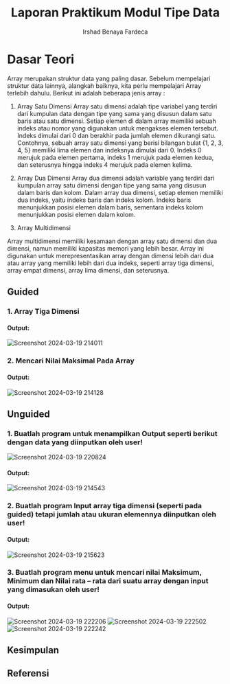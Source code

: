 # <h1 align="center">Laporan Praktikum Modul Tipe Data</h1>
<p align="center">Irshad Benaya Fardeca</p>

# Dasar Teori

Array merupakan struktur data yang paling dasar. Sebelum mempelajari struktur data
lainnya, alangkah baiknya, kita perlu mempelajari Array terlebih dahulu. Berikut ini
adalah beberapa jenis array :

1) Array Satu Dimensi
Array satu dimensi adalah tipe variabel yang terdiri dari kumpulan data
dengan tipe yang sama yang disusun dalam satu baris atau satu dimensi. Setiap
elemen di dalam array memiliki sebuah indeks atau nomor yang digunakan
untuk mengakses elemen tersebut. Indeks dimulai dari 0 dan berakhir pada
jumlah elemen dikurangi satu.
Contohnya, sebuah array satu dimensi yang berisi bilangan bulat {1, 2,
3, 4, 5} memiliki lima elemen dan indeksnya dimulai dari 0. Indeks 0 merujuk
pada elemen pertama, indeks 1 merujuk pada elemen kedua, dan seterusnya
hingga indeks 4 merujuk pada elemen kelima.

2) Array Dua Dimensi
Array dua dimensi adalah variable yang terdiri dari kumpulan array
satu dimensi dengan tipe yang sama yang disusun dalam baris dan kolom.
Dalam array dua dimensi, setiap elemen memiliki dua indeks, yaitu indeks
baris dan indeks kolom. Indeks baris menunjukkan posisi elemen dalam baris,
sementara indeks kolom menunjukkan posisi elemen dalam kolom.

3) Array Multidimensi

Array multidimensi memiliki kesamaan dengan array satu dimensi dan
dua dimensi, namun memiliki kapasitas memori yang lebih besar. Array ini
digunakan untuk merepresentasikan array dengan dimensi lebih dari dua atau
array yang memiliki lebih dari dua indeks, seperti array tiga dimensi, array
empat dimensi, array lima dimensi, dan seterusnya.


## Guided 
### 1. Array Tiga Dimensi

#### Output:
![Screenshot 2024-03-19 214011](https://github.com/Cryoschr/Struktur-Data-Assigment/assets/161663646/b0dbfe7c-c8f6-40bb-a720-03860f1857c7)


### 2. Mencari Nilai Maksimal Pada Array

#### Output:
![Screenshot 2024-03-19 214128](https://github.com/Cryoschr/Struktur-Data-Assigment/assets/161663646/0b4be380-1efc-4b11-825c-a93eec64ce91)



## Unguided 
### 1. Buatlah program untuk menampilkan Output seperti berikut dengan data yang diinputkan oleh user!
![Screenshot 2024-03-19 220824](https://github.com/Cryoschr/Struktur-Data-Assigment/assets/161663646/f4320902-3614-44e5-8aa6-ba846249b6ea)

#### Output:
![Screenshot 2024-03-19 214543](https://github.com/Cryoschr/Struktur-Data-Assigment/assets/161663646/a8ecc4de-4f87-4e67-b560-4185b641d804)



### 2. Buatlah program Input array tiga dimensi (seperti pada guided) tetapi jumlah atau ukuran elemennya diinputkan oleh user!

#### Output:
![Screenshot 2024-03-19 215623](https://github.com/Cryoschr/Struktur-Data-Assigment/assets/161663646/0af0bb53-7414-45e0-b48f-c32db5bfbab3)


### 3. Buatlah program menu untuk mencari nilai Maksimum, Minimum dan Nilai rata – rata dari suatu array dengan input yang dimasukan oleh user!

#### Output:
![Screenshot 2024-03-19 222206](https://github.com/Cryoschr/Struktur-Data-Assigment/assets/161663646/12477c7c-33c4-4792-a390-474091520cfc)
![Screenshot 2024-03-19 222502](https://github.com/Cryoschr/Struktur-Data-Assigment/assets/161663646/376b4d3c-caf2-4c5b-b539-fed15d0fc763)
![Screenshot 2024-03-19 222242](https://github.com/Cryoschr/Struktur-Data-Assigment/assets/161663646/ba5c4482-1c84-444a-9437-25997a48b555)

## Kesimpulan


## Referensi

